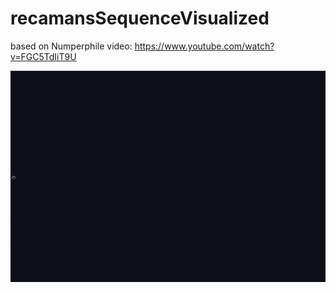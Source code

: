 # recamansSequenceVisualized
based on Numperphile video: https://www.youtube.com/watch?v=FGC5TdIiT9U


![](recamansSequenceGIF.gif)